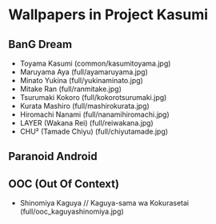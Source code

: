 # Wallpapers in Project Kasumi

## BanG Dream

* Toyama Kasumi (common/kasumitoyama.jpg)
* Maruyama Aya (full/ayamaruyama.jpg)
* Minato Yukina (full/yukinaminato.jpg)
* Mitake Ran (full/ranmitake.jpg)
* Tsurumaki Kokoro (full/kokorotsurumaki.jpg)
* Kurata Mashiro (full/mashirokurata.jpg)
* Hiromachi Nanami (full/nanamihiromachi.jpg)
* LAYER (Wakana Rei) (full/reiwakana.jpg)
* CHU² (Tamade Chiyu) (full/chiyutamade.jpg)

## Paranoid Android
## OOC (Out Of Context)

* Shinomiya Kaguya // Kaguya-sama wa Kokurasetai (full/ooc_kaguyashinomiya.jpg)

